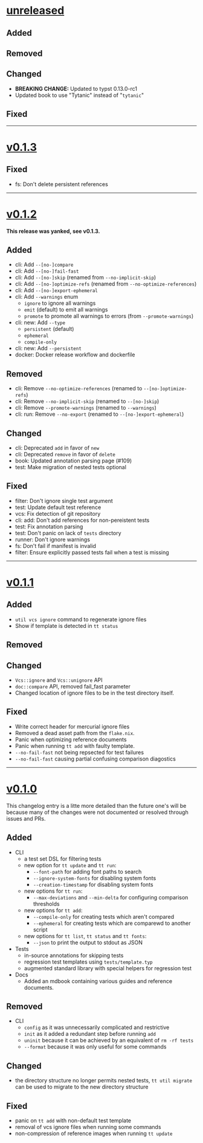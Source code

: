 # [unreleased](https://github.com/tingerrr/tytanic/releases/tags/)
## Added

## Removed

## Changed
- **BREAKING CHANGE:** Updated to typst 0.13.0-rc1
- Updated book to use "Tytanic" instead of "`tytanic`"

## Fixed

---

# [v0.1.3](https://github.com/tingerrr/tytanic/releases/tags/v0.1.3)
## Fixed
- fs: Don't delete persistent references

---

# [v0.1.2](https://github.com/tingerrr/tytanic/releases/tags/v0.1.2)
**This release was yanked, see v0.1.3.**

## Added
- cli: Add `--[no-]compare`
- cli: Add `--[no-]fail-fast`
- cli: Add `--[no-]skip` (renamed from `--no-implicit-skip`)
- cli: Add `--[no-]optimize-refs` (renamed from `--no-optimize-references`)
- cli: Add `--[no-]export-ephemeral`
- cli: Add `--warnings` enum
  - `ignore` to ignore all warnings
  - `emit` (default) to emit all warnings
  - `promote` to promote all warnings to errors (from `--promote-warnings`)
- cli: new: Add `--type`
  - `persistent` (default)
  - `ephemeral`
  - `compile-only`
- cli: new: Add `--persistent`
- docker: Docker release workflow and dockerfile

## Removed
- cli: Remove `--no-optimize-references` (renamed to `--[no-]optimize-refs`)
- cli: Remove `--no-implicit-skip` (renamed to `--[no-]skip`)
- cli: Remove `--promote-warnings` (renamed to `--warnings`)
- cli: run: Remove `--no-export` (renamed to `--[no-]export-ephemeral`)

## Changed
- cli: Deprecated `add` in favor of `new`
- cli: Deprecated `remove` in favor of `delete`
- book: Updated annotation parsing page (#109)
- test: Make migration of nested tests optional

## Fixed
- filter: Don't ignore single test argument
- test: Update default test reference
- vcs: Fix detection of git repository
- cli: add: Don't add references for non-pereistent tests
- test: Fix annotation parsing
- test: Don't panic on lack of `tests` directory
- runner: Don't ignore warnings
- fs: Don't fail if manifest is invalid
- filter: Ensure explicitly passed tests fail when a test is missing

---

# [v0.1.1](https://github.com/tingerrr/tytanic/releases/tags/v0.1.1)
## Added
- `util vcs ignore` command to regenerate ignore files
- Show if template is detected in `tt status`

## Removed

## Changed
- `Vcs::ignore` and `Vcs::unignore` API
- `doc::compare` API, removed fail_fast parameter
- Changed location of ignore files to be in the test directory itself.

## Fixed
- Write correct header for mercurial ignore files
- Removed a dead asset path from the `flake.nix`.
- Panic when optimizing reference documents
- Panic when running `tt add` with faulty template.
- `--no-fail-fast` not being repsected for test failures
- `--no-fail-fast` causing partial confusing comparison diagostics

---

# [v0.1.0](https://github.com/tingerrr/tytanic/releases/tags/v0.1.0)
This changelog entry is a litte more detailed than the future one's will be because many of the changes were not documented or resolved through issues and PRs.

## Added
- CLI
  - a test set DSL for filtering tests
  - new option for `tt update` and `tt run`:
    - `--font-path` for adding font paths to search
    - `--ignore-system-fonts` for disabling system fonts
    - `--creation-timestamp` for disabling system fonts
  - new options for `tt run`:
    - `--max-deviations` and `--min-delta` for configuring comparison thresholds
  - new options for `tt add`:
    - `--compile-only` for creating tests which aren't compared
    - `--ephemeral` for creating tests which are comparewd to another script
  - new options for `tt list`, `tt status` and `tt fonts`:
    - `--json` to print the output to stdout as JSON
- Tests
  - in-source annotations for skipping tests
  - regression test templates using `tests/template.typ`
  - augmented standard library with special helpers for regression test
- Docs
  - Added an mdbook containing various guides and reference documents.

## Removed
- CLI
  - `config` as it was unnecessarily complicated and restrictive
  - `init` as it added a redundant step before running `add`
  - `uninit` because it can be achieved by an equivalent of `rm -rf tests`
  - `--format` because it was only useful for some commands

## Changed
- the directory structure no longer permits nested tests, `tt util migrate` can be used to migrate to the new directory structure

## Fixed
- panic on `tt add` with non-default test template
- removal of vcs ignore files when running some commands
- non-compression of reference images when running `tt update`
